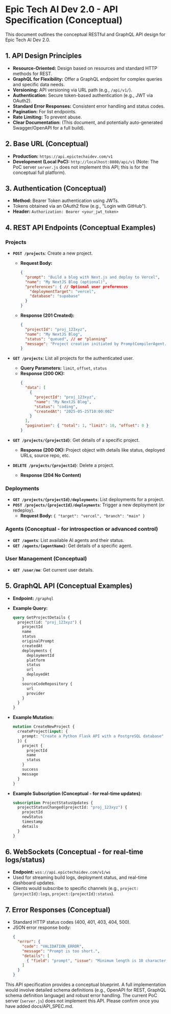 # Epic Tech AI Dev 2.0 - API Specification (Conceptual)

This document outlines the conceptual RESTful and GraphQL API design for Epic Tech AI Dev 2.0.

## 1. API Design Principles

- **Resource-Oriented:** Design based on resources and standard HTTP methods for REST.
- **GraphQL for Flexibility:** Offer a GraphQL endpoint for complex queries and specific data needs.
- **Versioning:** API versioning via URL path (e.g., `/api/v1/`).
- **Authentication:** Secure token-based authentication (e.g., JWT via OAuth2).
- **Standard Error Responses:** Consistent error handling and status codes.
- **Pagination:** For list endpoints.
- **Rate Limiting:** To prevent abuse.
- **Clear Documentation:** (This document, and potentially auto-generated Swagger/OpenAPI for a full build).

## 2. Base URL (Conceptual)

-   **Production:** `https://api.epictechaidev.com/v1`
-   **Development (Local PoC):** `http://localhost:8080/api/v1` (Note: The PoC server `server.js` does not implement this API; this is for the conceptual full platform).

## 3. Authentication (Conceptual)

-   **Method:** Bearer Token authentication using JWTs.
-   Tokens obtained via an OAuth2 flow (e.g., "Login with GitHub").
-   **Header:** `Authorization: Bearer <your_jwt_token>`

## 4. REST API Endpoints (Conceptual Examples)

### Projects

-   **`POST /projects`**: Create a new project.
    -   **Request Body:**
        ```json
        {
          "prompt": "Build a blog with Next.js and deploy to Vercel",
          "name": "My NextJS Blog (optional)",
          "preferences": { // Optional user preferences
            "deploymentTarget": "vercel",
            "database": "supabase"
          }
        }
        ```
    -   **Response (201 Created):**
        ```json
        {
          "projectId": "proj_123xyz",
          "name": "My NextJS Blog",
          "status": "queued", // or "planning"
          "message": "Project creation initiated by PromptCompilerAgent."
        }
        ```

-   **`GET /projects`**: List all projects for the authenticated user.
    -   **Query Parameters:** `limit`, `offset`, `status`
    -   **Response (200 OK):**
        ```json
        {
          "data": [
            {
              "projectId": "proj_123xyz",
              "name": "My NextJS Blog",
              "status": "coding",
              "createdAt": "2025-05-25T10:00:00Z"
            }
          ],
          "pagination": { "total": 1, "limit": 10, "offset": 0 }
        }
        ```

-   **`GET /projects/{projectId}`**: Get details of a specific project.
    -   **Response (200 OK):** Project object with details like status, deployed URLs, source repo, etc.

-   **`DELETE /projects/{projectId}`**: Delete a project.
    -   **Response (204 No Content)**

### Deployments

-   **`GET /projects/{projectId}/deployments`**: List deployments for a project.
-   **`POST /projects/{projectId}/deployments`**: Trigger a new deployment (or redeploy).
    -   **Request Body:** `{ "target": "vercel", "branch": "main" }`

### Agents (Conceptual - for introspection or advanced control)

-   **`GET /agents`**: List available AI agents and their status.
-   **`GET /agents/{agentName}`**: Get details of a specific agent.

### User Management (Conceptual)

-   **`GET /user/me`**: Get current user details.

## 5. GraphQL API (Conceptual Examples)

-   **Endpoint:** `/graphql`

-   **Example Query:**
    ```graphql
    query GetProjectDetails {
      project(id: "proj_123xyz") {
        projectId
        name
        status
        originalPrompt
        createdAt
        deployments {
          deploymentId
          platform
          status
          url
          deployedAt
        }
        sourceCodeRepository {
          url
          provider
        }
      }
    }
    ```

-   **Example Mutation:**
    ```graphql
    mutation CreateNewProject {
      createProject(input: {
        prompt: "Create a Python Flask API with a PostgreSQL database"
      }) {
        project {
          projectId
          name
          status
        }
        success
        message
      }
    }
    ```

-   **Example Subscription (Conceptual - for real-time updates):**
    ```graphql
    subscription ProjectStatusUpdates {
      projectStatusChanged(projectId: "proj_123xyz") {
        projectId
        newStatus
        timestamp
        details
      }
    }
    ```

## 6. WebSockets (Conceptual - for real-time logs/status)

-   **Endpoint:** `wss://api.epictechaidev.com/v1/ws`
-   Used for streaming build logs, deployment status, and real-time dashboard updates.
-   Clients would subscribe to specific channels (e.g., `project:{projectId}:logs`, `project:{projectId}:status`).

## 7. Error Responses (Conceptual)

-   Standard HTTP status codes (400, 401, 403, 404, 500).
-   JSON error response body:
    ```json
    {
      "error": {
        "code": "VALIDATION_ERROR",
        "message": "Prompt is too short.",
        "details": [
          { "field": "prompt", "issue": "Minimum length is 10 characters." }
        ]
      }
    }
    ```

This API specification provides a conceptual blueprint. A full implementation would involve detailed schema definitions (e.g., OpenAPI for REST, GraphQL schema definition language) and robust error handling. The current PoC server (`server.js`) does not implement this API.
Please confirm once you have added docs/API_SPEC.md.
